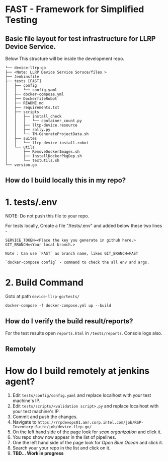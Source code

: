 # FAST - Framework for Simplified Testing

## Basic file layout for test infrastructure for LLRP Device Service.

 Below This structure will be inside the development repo. 

```
└── device-llrp-go
├── <Note: LLRP Device Service Soruce/files >
├── Jenkinsfile
├── tests [FAST]
│   ├── config
│   │   └── config.yaml
│   ├── docker-compose.yml
│   ├── DockerfileRobot
│   ├── README.md
│   ├── requirements.txt
│   ├── scripts
│   │   ├── install_check
│   │   │   └── container_count.py
│   │   ├── lltp-device.resource
│   │   ├── rally.py
│   │   └── TM-GenerateProjectData.sh
│   ├── suites
│   │   └── llrp-device-install.robot
│   └── utils
│       ├── RemoveDockerImages.sh
│       ├── InstallDockerPkgDep.sh
│       └── textutils.sh
└── version.go
```

## How do I build locally this in my repo?

# 1. tests/.env 
NOTE: Do not push this file to your repo.
    
For tests locally, Create a file "/tests/.env" and added below these two lines -

    SERVICE_TOKEN=<Place the key you generate in github here.>
    GIT_BRANCH=<Your local branch.>

    Note : Can use `FAST` as branch name, likes GIT_BRANCH=FAST

    `docker-compose config` - command to check the all env and args.


# 2. Build Command 

  Goto at path `device-llrp-go/tests/`

  `docker-compose -f docker-compose.yml up --build`


## How do I verify the build result/reports?

  For the test results open `reports.html` in `/tests/reports`.
  Console logs also.



## Remotely
# How do I build remotely at jenkins agent?
 

1. Edit `tests/config/config.yaml` and replace localhost with your test machine's IP.
2. Edit `tests/scripts/<validation script>.py` and replace localhost with your test machine's IP.
3. Commit and push the changes.
4. Navigate to `https://rrpdevops01.amr.corp.intel.com/job/RSP-Inventory-Suite/job/device-llrp-go/`
5. On the left hand side of the page look for *scan organization* and click it.
6. You repo show now appear in the list of pipelines.
7. One the left hand side of the page look for *Open Blue Ocean* and click it.
8. Search your your repo in the list and click on it.
9. **TBD... Work in progress**
  



